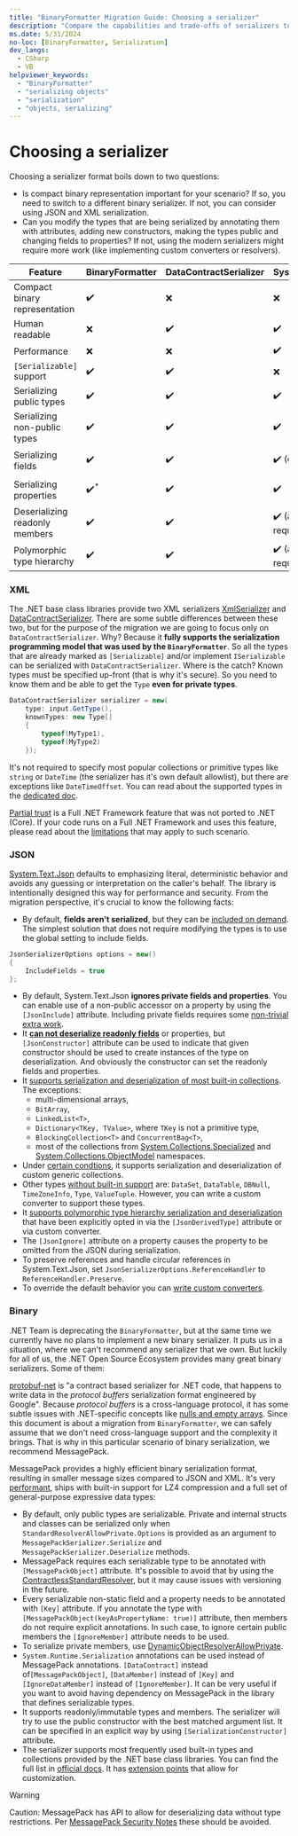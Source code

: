 ```yaml
---
title: "BinaryFormatter Migration Guide: Choosing a serializer"
description: "Compare the capabilities and trade-offs of serializers to choose a replacement for BinaryFormatter."
ms.date: 5/31/2024
no-loc: [BinaryFormatter, Serialization]
dev_langs:
  - CSharp
  - VB
helpviewer_keywords:
  - "BinaryFormatter"
  - "serializing objects"
  - "serialization"
  - "objects, serializing"
---
```


# Choosing a serializer

Choosing a serializer format boils down to two questions:

- Is compact binary representation important for your scenario? If so, you need to switch to a different binary serializer. If not, you can consider using JSON and XML serialization.
- Can you modify the types that are being serialized by annotating them with attributes, adding new constructors, making the types public and changing fields to properties? If not, using the modern serializers might require more work (like implementing custom converters or resolvers).

| Feature                                        | BinaryFormatter | DataContractSerializer | System.Text.Json        | MessagePack              |
|------------------------------------------------|-----------------|------------------------|-------------------------|--------------------------|
| Compact binary representation                  | ✔️              | ❌                      | ❌                      |  ✔️                       |
| Human readable                                 | ❌️              | ✔️                      | ✔️                      |  ❌️                       |
| Performance                                    | ❌️              | ❌                      | ✔️                      |  ✔️✔️                     |
| `[Serializable]` support                       | ✔️              | ✔️                      | ❌                      |  ❌                       |
| Serializing public types                       | ✔️              | ✔️                      | ✔️                      |  ✔️                       |
| Serializing non-public types                   | ✔️              | ✔️                      | ✔️                      |  ✔️ (resolver required)   |
| Serializing fields                             | ✔️              | ✔️                      | ✔️ (opt in)             |  ✔️ (attribute required)  |
| Serializing properties                         | ✔️<sup>*</sup>  | ✔️                      | ✔️                      |  ✔️ (attribute required)  |
| Deserializing readonly members                 | ✔️              | ✔️                      | ✔️ (attribute required) |  ✔️                       |
| Polymorphic type hierarchy                     | ✔️              | ✔️                      | ✔️ (attribute required) |  ✔️ (attribute required)  |

### XML

The .NET base class libraries provide two XML serializers [XmlSerializer](../introducing-xml-serialization.md) and [DataContractSerializer](../../../fundamentals/runtime-libraries/system-runtime-serialization-datacontractserializer.md). There are some subtle differences between these two, but for the purpose of the migration we are going to focus only on `DataContractSerializer`. Why? Because it **fully supports the serialization programming model that was used by the `BinaryFormatter`**. So all the types that are already marked as `[Serializable]` and/or implement `ISerializable` can be serialized with `DataContractSerializer`. Where is the catch? Known types must be specified up-front (that is why it's secure). So you need to know them and be able to get the `Type` **even for private types**.

```cs
DataContractSerializer serializer = new(
    type: input.GetType(),
    knownTypes: new Type[]
    {
        typeof(MyType1),
        typeof(MyType2)
    });
```

It's not required to specify most popular collections or primitive types like `string` or `DateTime` (the serializer has it's own default allowlist), but there are exceptions like `DateTimeOffset`. You can read about the supported types in the [dedicated doc](../../../framework/wcf/feature-details/types-supported-by-the-data-contract-serializer.md).

[Partial trust](../../../framework/wcf/feature-details/partial-trust.md) is a Full .NET Framework feature that was not ported to .NET (Core). If your code runs on a Full .NET Framework and uses this feature, please read about the [limitations](../../../framework/wcf/feature-details/types-supported-by-the-data-contract-serializer.md#limitations-of-using-certain-types-in-partial-trust-mode) that may apply to such scenario.

### JSON

[System.Text.Json](../system-text-json/overview.md) defaults to emphasizing literal, deterministic behavior and avoids any guessing or interpretation on the caller's behalf. The library is intentionally designed this way for performance and security. From the migration perspective, it's crucial to know the following facts:

- By default, **fields aren't serialized**, but they can be [included on demand](../system-text-json/fields.md). The simplest solution that does not require modifying the types is to use the global setting to include fields.

```cs
JsonSerializerOptions options = new()
{
    IncludeFields = true
};
```

- By default, System.Text.Json **ignores private fields and properties**. You can enable use of a non-public accessor on a property by using the `[JsonInclude]` attribute. Including private fields requires some [non-trivial extra work](../system-text-json/custom-contracts.md#example-serialize-private-fields).
- It **[can not deserialize readonly fields](/dotnet/api/system.text.json.jsonserializeroptions.ignorereadonlyfields?view#remarks)** or properties, but `[JsonConstructor]` attribute can be used to indicate that given constructor should be used to create instances of the type on deserialization. And obviously the constructor can set the readonly fields and properties.
- It [supports serialization and deserialization of most built-in collections](../system-text-json/supported-collection-types.md). The exceptions:
  - multi-dimensional arrays,
  - `BitArray`,
  - `LinkedList<T>`,
  - `Dictionary<TKey, TValue>`, where `TKey` is not a primitive type,
  - `BlockingCollection<T>` and `ConcurrentBag<T>`,
  - most of the collections from [System.Collections.Specialized](../system-text-json/supported-collection-types.md#systemcollectionsspecialized-namespace) and [System.Collections.ObjectModel](../system-text-json/supported-collection-types.md#systemcollectionsobjectmodel-namespace) namespaces.
- Under [certain condtions](../system-text-json/supported-collection-types.md#custom-collections-with-deserialization-support), it supports serialization and deserialization of custom generic collections.
- Other types [without built-in support](../system-text-json/migrate-from-newtonsoft.md#types-without-built-in-support) are: `DataSet`, `DataTable`, `DBNull`, `TimeZoneInfo`, `Type`, `ValueTuple`. However, you can write a custom converter to support these types.
- It [supports polymorphic type hierarchy serialization and deserialization](../system-text-json/polymorphism.md) that have been explicitly opted in via the `[JsonDerivedType]` attribute or via custom converter.
- The `[JsonIgnore]` attribute on a property causes the property to be omitted from the JSON during serialization.
- To preserve references and handle circular references in System.Text.Json, set `JsonSerializerOptions.ReferenceHandler` to `ReferenceHandler.Preserve`.
- To override the default behavior you can [write custom converters](../system-text-json/converters-how-to.md).

### Binary

.NET Team is deprecating the `BinaryFormatter`, but at the same time we currently have no plans to implement a new binary serializer. It puts us in a situation, where we can't recommend any serializer that we own. But luckily for all of us, the .NET Open Source Ecosystem provides many great binary serializers. Some of them:

[protobuf-net](https://github.com/protobuf-net/protobuf-net) is "a contract based serializer for .NET code, that happens to write data in the _protocol buffers_ serialization format engineered by Google". Because _protocol buffers_ is a cross-language protocol, it has some subtle issues with .NET-specific concepts like [nulls and empty arrays](https://stackoverflow.com/questions/21631428/protobuf-net-deserializes-empty-collection-to-null-when-the-collection-is-a-prop/21632160#21632160). Since this document is about a migration from `BinaryFormatter`, we can safely assume that we don't need cross-language support and the complexity it brings. That is why in this particular scenario of binary serialization, we recommend MessagePack.

MessagePack provides a highly efficient binary serialization format, resulting in smaller message sizes compared to JSON and XML. It's very [performant](https://github.com/MessagePack-CSharp/MessagePack-CSharp?tab=readme-ov-file#performance), ships with built-in support for LZ4 compression and a full set of general-purpose expressive data types:

- By default, only public types are serializable. Private and internal structs and classes can be serialized only when `StandardResolverAllowPrivate.Options` is provided as an argument to `MessagePackSerializer.Serialize` and `MessagePackSerializer.Deserialize` methods.
- MessagePack requires each serializable type to be annotated with `[MessagePackObject]` attribute. It's possible to avoid that by using the [ContractlessStandardResolver](https://github.com/MessagePack-CSharp/MessagePack-CSharp?tab=readme-ov-file#object-serialization), but it may cause issues with versioning in the future.
- Every serializable non-static field and a property needs to be annotated with `[Key]` attribute. If you annotate the type with `[MessagePackObject(keyAsPropertyName: true)]` attribute, then members do not require explicit annotations. In such case, to ignore certain public members the `[IgnoreMember]` attribute needs to be used.
- To serialize private members, use [DynamicObjectResolverAllowPrivate](https://github.com/MessagePack-CSharp/MessagePack-CSharp?tab=readme-ov-file#object-serialization).
- `System.Runtime.Serialization` annotations can be used instead of MessagePack annotations. `[DataContract]` instead of`[MessagePackObject]`, `[DataMember]` instead of `[Key]` and `[IgnoreDataMember]` instead of `[IgnoreMember]`. It can be very useful if you want to avoid having dependency on MessagePack in the library that defines serializable types.
- It supports readonly/immutable types and members. The serializer will try to use the public constructor with the best matched argument list. It can be specified in an explicit way by using `[SerializationConstructor]` attribute.
- The serializer supports most frequently used built-in types and collections provided by the .NET base class libraries. You can find the full list in [official docs](https://github.com/MessagePack-CSharp/MessagePack-CSharp?tab=readme-ov-file#built-in-supported-types). It has [extension points](https://github.com/MessagePack-CSharp/MessagePack-CSharp?tab=readme-ov-file#extensions) that allow for customization.

> [!WARNING]
> Caution: MessagePack has API to allow for deserializing data without type restrictions. Per [MessagePack Security Notes](https://github.com/MessagePack-CSharp/MessagePack-CSharp?tab=readme-ov-file#security) these should be avoided.
